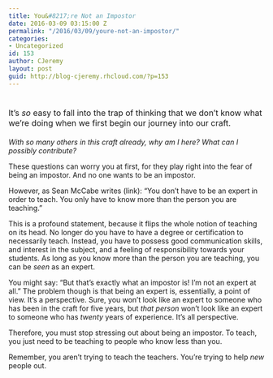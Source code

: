 ```yaml
---
title: You&#8217;re Not an Impostor
date: 2016-03-09 03:15:00 Z
permalink: "/2016/03/09/youre-not-an-impostor/"
categories:
- Uncategorized
id: 153
author: CJeremy
layout: post
guid: http://blog-cjeremy.rhcloud.com/?p=153
---
```


# <span style="font-weight: normal;"><span style="font-size: 16px;">It&#8217;s </span><em style="font-size: 16px;">so</em><span style="font-size: 16px;"> easy to fall into the trap of thinking that we don&#8217;t know what we&#8217;re doing when we first begin our journey into our craft.</span></span>

_With so many others in this craft already, why am I here? What can I possibly contribute?_

These questions can worry you at first, for they play right into the fear of being an impostor. And no one wants to be an impostor.

However, as Sean McCabe writes (link): &#8220;You don&#8217;t have to be an expert in order to teach. You only have to know more than the person you are teaching.&#8221;

This is a profound statement, because it flips the whole notion of teaching on its head. No longer do you have to have a degree or certification to necessarily teach. Instead, you have to possess good communication skills, and interest in the subject, and a feeling of responsibility towards your students. As long as you know more than the person you are teaching, you can be _seen_ as an expert.

You might say: &#8220;But that&#8217;s exactly what an impostor is! I&#8217;m not an expert at all.&#8221; The problem though is that being an expert is, essentially, a point of view. It&#8217;s a perspective. Sure, you won&#8217;t look like an expert to someone who has been in the craft for five years, but _that person_ won&#8217;t look like an expert to someone who has _twenty_ years of experience. It&#8217;s all perspective.

Therefore, you must stop stressing out about being an impostor. To teach, you just need to be teaching to people who know less than you.

Remember, you aren&#8217;t trying to teach the teachers. You&#8217;re trying to help _new_ people out.